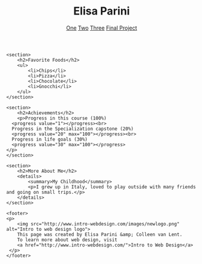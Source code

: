 <!DOCTYPE html>
<html lang="en">
<head>
    <meta charset="UTF-8">
    <meta name="author" content="Elisa Parini">
  <title>Elisa Parini</title>
</head>

<body>
    <header>
        <h1>Elisa Parini</h1>
        <nav>
            <a href = "http://http://www.coursera.org">One</a>
            <a href = "http://www.google.com">Two</a>
            <a href = "http://www.edx.com">Three</a>
            <a href = "http://www.github.com/Elix1D">Final Project</a><br>
    </nav>
    </header>
    
    <section>
        <h2>Favorite Foods</h2>
        <ul>
            <li>Chips</li>
            <li>Pizza</li>
            <li>Chocolate</li>
            <li>Gnocchi</li>
        </ul>
    </section>
    
    <section>
        <h2>Achievements</h2>
        <p>Progress in this course (100%)
      <progress value="1"></progress><br> 
      Progress in the Specialization capstone (20%)
      <progress value="20" max="100"></progress><br> 
      Progress in life goals (30%)
      <progress value="30" max="100"></progress>
    </p>
    </section>
    
    <section>
        <h2>More About Me</h2>
        <details>
            <summary>My Childhood</summary>
            <p>I grew up in Italy, loved to play outside with many friends and going on small trips.</p>
        </details>
    </section>
    
    <footer>
    <p>
        <img src="http://www.intro-webdesign.com/images/newlogo.png" alt="Intro to web design logo">
        This page was created by Elisa Parini &amp; Colleen van Lent.
        To learn more about web design, visit
        <a href="http://www.intro-webdesign.com/">Intro to Web Design</a>
     </p>
    </footer>
    
</body>

</html>
